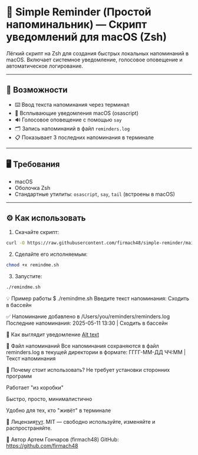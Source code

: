 # 📝 Simple Reminder (Простой напоминальник) — Скрипт уведомлений для macOS (Zsh)

Лёгкий скрипт на Zsh для создания быстрых локальных напоминаний в macOS.
Включает системное уведомление, голосовое оповещение и автоматическое логирование.

---

## 🚀 Возможности

- ⌨️ Ввод текста напоминания через терминал
- 🔔 Всплывающие уведомления macOS (osascript)
- 🔊 Голосовое оповещение с помощью `say`
- 🗂 Запись напоминаний в файл `reminders.log`
- 📋 Показывает 3 последних напоминания в терминале

---

## 🖥 Требования

- macOS  
- Оболочка Zsh  
- Стандартные утилиты: `osascript`, `say`, `tail` (встроены в macOS)

---

## ⚙️ Как использовать
1. Скачайте скрипт:
```bash
curl -O https://raw.githubusercontent.com/firmach48/simple-reminder/main/reminder.sh
```
2. Сделайте его исполняемым:
```bash
chmod +x remindme.sh
```
3. Запустите:
```bash
./remindme.sh
```
💡 Пример работы
$ ./remindme.sh
Введите текст напоминания:
Сходить в бассейн

✅ Напоминание добавлено в /Users/you/reminders/reminders.log
Последние напоминания:
2025-05-11 13:30 | Сходить в бассейн

🔔 Как выглядит уведомление
[Alt text](/notification.png)

📁 Файл напоминаний
Все напоминания сохраняются в файл reminders.log в текущей директории в формате:
ГГГГ-ММ-ДД ЧЧ:ММ | Текст напоминания

🤔 Почему стоит использовать?
Не требует установки сторонних программ

Работает "из коробки"

Быстро, просто, минималистично

Удобно для тех, кто "живёт" в терминале

📄 Лицензия[тут](./LICENSE.md). 
MIT — свободно используйте, изменяйте и распространяйте. 

👤 Автор
Артем Гончаров (firmach48)
GitHub: https://github.com/firmach48


